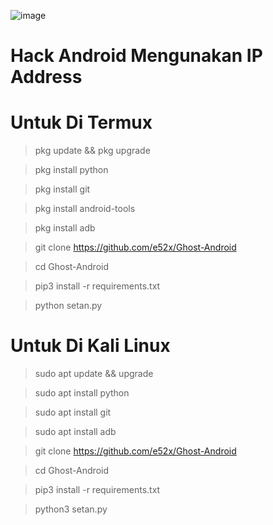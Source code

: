 





![image](https://user-images.githubusercontent.com/73192109/198870145-f648004c-1723-4ae9-b743-4fd05c9cb46c.png)







# Hack Android Mengunakan IP Address





# Untuk Di Termux 

> pkg update && pkg upgrade

> pkg install python

> pkg install git

> pkg install android-tools

> pkg install adb 

> git clone https://github.com/e52x/Ghost-Android

> cd Ghost-Android

> pip3 install -r requirements.txt

> python setan.py


# Untuk  Di Kali Linux 

> sudo apt update && upgrade

> sudo apt install python

> sudo apt install git

> sudo apt install adb


> git clone https://github.com/e52x/Ghost-Android

> cd Ghost-Android

> pip3 install -r requirements.txt

> python3 setan.py
